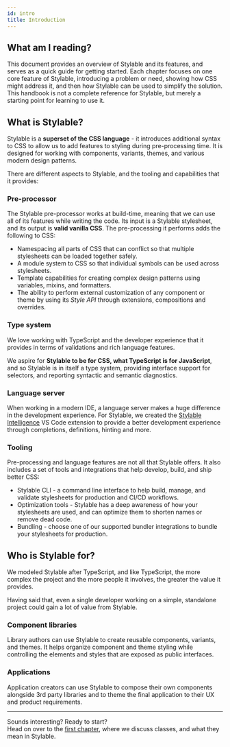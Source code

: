 ```yaml
---
id: intro
title: Introduction
---
```


## What am I reading?

This document provides an overview of Stylable and its features, and serves as a quick guide for getting started. Each chapter focuses on one core feature of Stylable, introducing a problem or need, showing how CSS might address it, and then how Stylable can be used to simplify the solution. This handbook is not a complete reference for Stylable, but merely a starting point for learning to use it.

<!-- TODO: when adding chapters about tooling, add mention here -->

## What is Stylable?

Stylable is a **superset of the CSS language** - it introduces additional syntax to CSS to allow us to add features to styling during pre-processing time. It is designed for working with components, variants, themes, and various modern design patterns.

There are different aspects to Stylable, and the tooling and capabilities that it provides:

### Pre-processor

The Stylable pre-processor works at build-time, meaning that we can use all of its features while writing the code. Its input is a Stylable stylesheet, and its output is **valid vanilla CSS**. The pre-processing it performs adds the following to CSS:

- Namespacing all parts of CSS that can conflict so that multiple stylesheets can be loaded together safely.
- A module system to CSS so that individual symbols can be used across stylesheets.
- Template capabilities for creating complex design patterns using variables, mixins, and formatters.
- The ability to perform external customization of any component or theme by using its _Style API_ through extensions, compositions and overrides.

### Type system

We love working with TypeScript and the developer experience that it provides in terms of validations and rich language features.

We aspire for **Stylable to be for CSS, what TypeScript is for JavaScript**, and so Stylable is in itself a type system, providing interface support for selectors, and reporting syntactic and semantic diagnostics.

### Language server

When working in a modern IDE, a language server makes a huge difference in the development experience. For Stylable, we created the [Stylable Intelligence](../../getting-started/stylable-intelligence.md) VS Code extension to provide a better development experience through completions, definitions, hinting and more.

### Tooling

Pre-processing and language features are not all that Stylable offers. It also includes a set of tools and integrations that help develop, build, and ship better CSS:

- Stylable CLI - a command line interface to help build, manage, and validate stylesheets for production and CI/CD workflows.
- Optimization tools - Stylable has a deep awareness of how your stylesheets are used, and can optimize them to shorten names or remove dead code.
- Bundling - choose one of our supported bundler integrations to bundle your stylesheets for production.

## Who is Stylable for?

We modeled Stylable after TypeScript, and like TypeScript, the more complex the project and the more people it involves, the greater the value it provides.

Having said that, even a single developer working on a simple, standalone project could gain a lot of value from Stylable.

### Component libraries

Library authors can use Stylable to create reusable components, variants, and themes. It helps organize component and theme styling while controlling the elements and styles that are exposed as public interfaces.

### Applications

Application creators can use Stylable to compose their own components alongside 3rd party libraries and to theme the final application to their UX and product requirements.

---

Sounds interesting? Ready to start?  
Head on over to the [first chapter](./class.mdx), where we discuss classes, and what they mean in Stylable.
